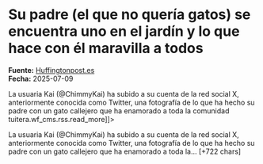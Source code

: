 # Su padre (el que no quería gatos) se encuentra uno en el jardín y lo que hace con él maravilla a todos

**Fuente:** [Huffingtonpost.es](https://www.huffingtonpost.es/virales/su-padre-el-queria-gatos-encuentra-jardin-el-maravilla-todos.html)  
**Fecha:** 2025-07-09

<![CDATA[<p>La usuaria Kai (@ChimmyKai) ha subido a su cuenta de la red social X,  anteriormente conocida como Twitter, una fotografía de lo que ha hecho su padre con un gato callejero que ha enamorado a toda la comunidad tuitera.wf_cms.rss.read_more]]>

La usuaria Kai (@ChimmyKai) ha subido a su cuenta de la red social X,  anteriormente conocida como Twitter, una fotografía de lo que ha hecho su padre con un gato callejero que ha enamorado a toda la… [+722 chars]
